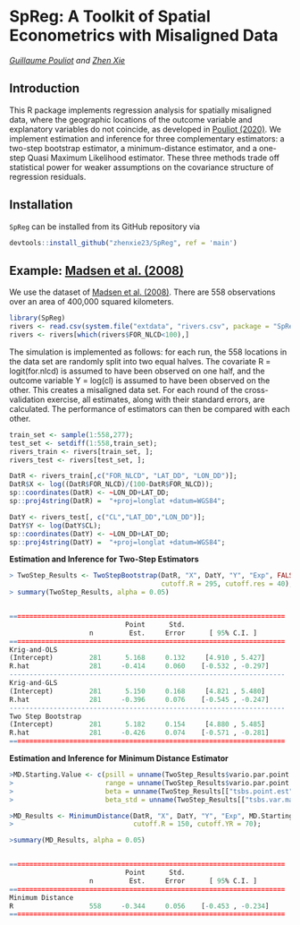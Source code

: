 SpReg: A Toolkit of Spatial Econometrics with Misaligned Data
================
*[Guillaume Pouliot](https://sites.google.com/site/guillaumeallairepouliot) and [Zhen Xie](https://github.com/zhenxie23/)*

Introduction
------------

This R package implements regression analysis for spatially misaligned data, where the geographic locations of the outcome variable and explanatory variables do not coincide, as developed in [Pouliot (2020)](https://docs.google.com/viewer?a=v&pid=sites&srcid=ZGVmYXVsdGRvbWFpbnxndWlsbGF1bWVhbGxhaXJlcG91bGlvdHxneDoxN2QzNjYwNmQ5ODczYjE). We implement estimation and inference for three complementary estimators: a two-step bootstrap estimator, a minimum-distance estimator, and a one-step Quasi Maximum Likelihood estimator. These three methods trade off statistical power for weaker assumptions on the covariance structure of regression residuals.

Installation
-----------------------------

`SpReg` can be installed from its GitHub repository via
```r
devtools::install_github("zhenxie23/SpReg", ref = 'main')
```

Example: [Madsen et al. (2008)](https://onlinelibrary.wiley.com/doi/abs/10.1002/env.888)
------------------------------
We use the dataset of [Madsen et al. (2008)](https://onlinelibrary.wiley.com/doi/abs/10.1002/env.888). There are 558 observations over an area of 400,000 squared kilometers.
```r
library(SpReg)
rivers <- read.csv(system.file("extdata", "rivers.csv", package = "SpReg"))
rivers <- rivers[which(rivers$FOR_NLCD<100),]
```
The simulation is implemented as follows: for each run, the 558 locations in the data set are randomly split into two equal halves. The covariate R = logit(for.nlcd) is assumed to have been observed on one half, and the outcome variable Y = log(cl) is assumed to have been observed on the other. This creates a misaligned data set. For each round of the cross-validation exercise, all estimates, along with their standard errors, are calculated. The performance of estimators can then be compared with each other.
```r
train_set <- sample(1:558,277);
test_set <- setdiff(1:558,train_set);
rivers_train <- rivers[train_set, ];
rivers_test <- rivers[test_set, ];

DatR <- rivers_train[,c("FOR_NLCD", "LAT_DD", "LON_DD")];
DatR$X <- log((DatR$FOR_NLCD)/(100-DatR$FOR_NLCD));
sp::coordinates(DatR) <- ~LON_DD+LAT_DD;
sp::proj4string(DatR) =  "+proj=longlat +datum=WGS84";

DatY <- rivers_test[, c("CL","LAT_DD","LON_DD")];
DatY$Y <- log(DatY$CL);
sp::coordinates(DatY) <- ~LON_DD+LAT_DD;
sp::proj4string(DatY) =  "+proj=longlat +datum=WGS84";
```

**Estimation and Inference for Two-Step Estimators**
```r
> TwoStep_Results <- TwoStepBootstrap(DatR, "X", DatY, "Y", "Exp", FALSE, FALSE,
                                      cutoff.R = 295, cutoff.res = 40);
> summary(TwoStep_Results, alpha = 0.05)


=====================================================================
                             Point      Std.                         
                    n         Est.     Error      [ 95% C.I. ]       
=====================================================================
Krig-and-OLS
(Intercept)         281      5.168     0.132     [4.910 , 5.427]     
R.hat               281     -0.414     0.060    [-0.532 , -0.297]    
---------------------------------------------------------------------
Krig-and-GLS
(Intercept)         281      5.150     0.168     [4.821 , 5.480]     
R.hat               281     -0.396     0.076    [-0.545 , -0.247]    
---------------------------------------------------------------------
Two Step Bootstrap
(Intercept)         281      5.182     0.154     [4.880 , 5.485]     
R.hat               281     -0.426     0.074    [-0.571 , -0.281]    
=====================================================================
```

**Estimation and Inference for Minimum Distance Estimator**
```r
>MD.Starting.Value <- c(psill = unname(TwoStep_Results$vario.par.point.est[1]),
>                       range = unname(TwoStep_Results$vario.par.point.est[2]),
>                       beta = unname(TwoStep_Results[["tsbs.point.est"]][2]),
>                       beta_std = unname(TwoStep_Results[["tsbs.var.mat"]][2,2]));

>MD_Results <- MinimumDistance(DatR, "X", DatY, "Y", "Exp", MD.Starting.Value,
>                              cutoff.R = 150, cutoff.YR = 70);

>summary(MD_Results, alpha = 0.05)


=====================================================================
                             Point      Std.                         
                    n         Est.     Error      [ 95% C.I. ]       
=====================================================================
Minimum Distance
R                   558     -0.344     0.056    [-0.453 , -0.234]    
=====================================================================


```

